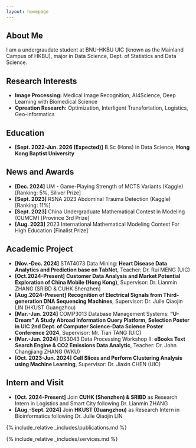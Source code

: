 ```yaml
---
layout: homepage
---
```


## About Me

I am a undergraudate student at BNU-HKBU UIC (known as the Mainland Campus of HKBU), major in Data Science, Dept. of Statistics and Data Science.
## Research Interests

- **Image Processing:** Medical Image Recognition, AI4Science, Deep Learning with Biomedical Science
- **Opreation Research:** Optimization, Interligent Transfortation, Logistics, Geo-informatics

## Education
- **[Sept. 2022-Jun. 2026 (Expected)]** B.Sc (Hons) in Data Science, **Hong Kong Baptist University**
## News and Awards

- **[Dec. 2024]** UM - Game-Playing Strength of MCTS Variants (Kaggle) [Ranking: 5%, Siliver Prize]
- **[Sept. 2023]** RSNA 2023 Abdominal Trauma Detection (Kaggle) [Ranking: 11%]
- **[Sept. 2023]** China Undergraduate Mathematical Contest in Modeling (CUMCM) [Province 3rd Prize]
- **[Aug. 2023]** 2023 International Mathematical Modeling Contest For High Education [Finalist Prize]

## Academic Project
- **[Nov.-Dec. 2024]** STAT4073 Data Mining: **Heart Disease Data Analytics and Prediction base on TabNet**, Teacher: Dr. Rui MENG (UIC)
- **[Oct.2024-Present]** **Customer Data Analysis and Market Potential Exploration of China Mobile (Hong Kong)**, Supervisor: Dr. Lianmin ZHANG (SRIBD & CUHK Shenzhen)
- **[Aug.2024-Present]** **Recognition of Electrical Signals from Third-generation DNA Sequencing Machines**, Supervisor: Dr. Juile Qiaojin LIN (HKUST Guangzhou)
- **[Mar.-Jun. 2024]** COMP3013 Database Management Systems: **“U-Dream” A Study Abroad Information Query Platform**, **Selection Poster in UIC 2nd Dept. of Computer Science-Data Science Poster Conference 2024**, Supervisor: Mr. Tian TANG (UIC) 
- **[Mar.-Jun. 2024]** DS3043 Data Processing Workshop II: **eBooks Text Search Engine & CO2 Emissions Data Analytic**, Teacher: Dr. John Changjiang ZHANG (WKU)
- **[Oct. 2023-Jun. 2024]** **Cell Slices and Perform Clustering Analysis using Machine Learning**, Supervisor: Dr. Jiaxin CHEN (UIC)

## Intern and Visit
- **[Oct. 2024-Present]** Join **CUHK (Shenzhen) & SRIBD** as Research Intern in Logistics and Smart City following Dr. Lianmin ZHANG
- **[Aug.-Sept. 2024]** Join **HKUST (Guangzhou)** as Research Intern in Bioinformatics following Dr. Juile Qiaojin LIN

{% include_relative _includes/publications.md %}

{% include_relative _includes/services.md %}
